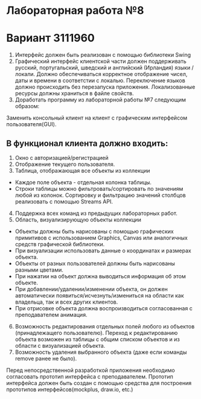 # Лабораторная работа №8

# Вариант 3111960

1. Интерфейс должен быть реализован с помощью библиотеки Swing
2. Графический интерфейс клиентской части должен поддерживать русский, португальский, шведский и английский (Ирландия) языки / локали. Должно обеспечиваться корректное отображение чисел, даты и времени в соответстии с локалью. Переключение языков должно происходить без перезапуска приложения. Локализованные ресурсы должны храниться в файле свойств.
3. Доработать программу из лабораторной работы №7 следующим образом:

Заменить консольный клиент на клиент с графическим интерфейсом пользователя(GUI). 

## В функционал клиента должно входить:

1. Окно с авторизацией/регистрацией
2. Отображение текущего пользователя.
3. Таблица, отображающая все объекты из коллекции
  - Каждое поле объекта - отдельная колонка таблицы.
  - Строки таблицы можно фильтровать/сортировать по значениям любой из колонок. Сортировку и фильтрацию значений столбцов реализовать с помощью Streams API.
4. Поддержка всех команд из предыдущих лабораторных работ.
5. Область, визуализирующую объекты коллекции
  - Объекты должны быть нарисованы с помощью графических примитивов с использованием Graphics, Canvas или аналогичных средств графической библиотеки.
  - При визуализации использовать данные о координатах и размерах объекта.
  - Объекты от разных пользователей должны быть нарисованы разными цветами.
  - При нажатии на объект должна выводиться информация об этом объекте.
  - При добавлении/удалении/изменении объекта, он должен автоматически появиться/исчезнуть/измениться  на области как владельца, так и всех других клиентов. 
  - При отрисовке объекта должна воспроизводиться согласованная с преподавателем анимация.
6. Возможность редактирования отдельных полей любого из объектов (принадлежащего пользователю). Переход к редактированию объекта возможен из таблицы с общим списком объектов и из области с визуализацией объекта.
7. Возможность удаления выбранного объекта (даже если команды remove ранее не было).

Перед непосредственной разработкой приложения необходимо согласовать прототип интерфейса с преподавателем. Прототип интерфейса должен быть создан с помощью средства для построения прототипов интерфейсов(mockplus, draw.io, etc.)
